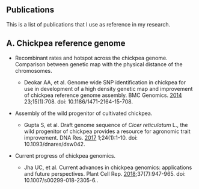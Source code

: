 ## Publications
This is a list of publications that I use as reference in my research. 

## A. Chickpea reference genome
 
 * Recombinant rates and hotspot across the chickpea genome.   Comparison between genetic map with the physical distance of the chromosomes.   
    - Deokar AA, et al. Genome wide SNP identification in chickpea for use in development of a high density genetic map and improvement of chickpea reference genome assembly. 
BMC Genomics. [2014](https://pubmed.ncbi.nlm.nih.gov/25150411/) 23;15(1):708. doi: 10.1186/1471-2164-15-708.

 * Assembly of the wild progenitor of cultivated chickpea. 
   - Gupta S, et al. Draft genome sequence of *Cicer reticulatum* L., the wild progenitor of chickpea provides a resource for agronomic trait improvement. 
DNA Res. [2017](https://pubmed.ncbi.nlm.nih.gov/27567261/) 1;24(1):1-10. doi: 10.1093/dnares/dsw042.  

 * Current progress of chickpea genomics.   
   - Jha UC, et al. Current advances in chickpea genomics: applications and future perspectives. 
Plant Cell Rep. [2018](https://pubmed.ncbi.nlm.nih.gov/29860584/);37(7):947-965. doi: 10.1007/s00299-018-2305-6..  







